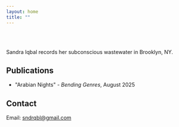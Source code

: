 ```yaml
---
layout: home
title: ""
---
```


<br><br>

Sandra Iqbal records her subconscious wastewater in Brooklyn, NY.

## Publications
- "Arabian Nights" - *Bending Genres*, August 2025

## Contact
Email: sndrqbl@gmail.com  
